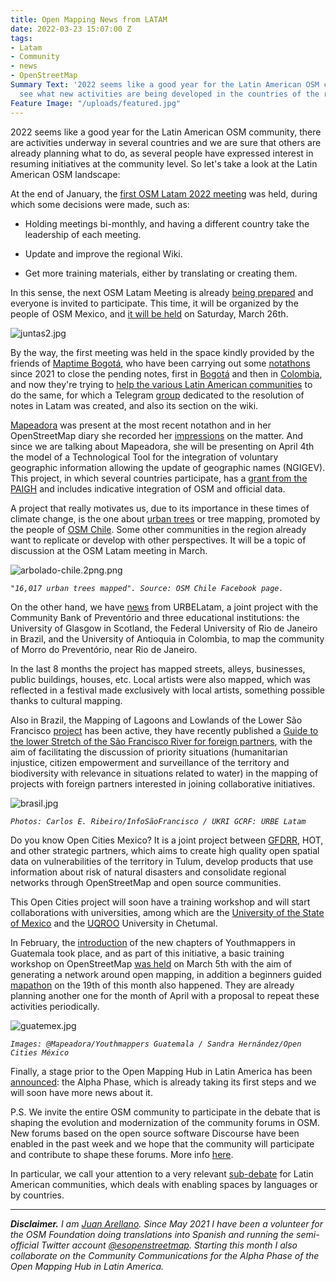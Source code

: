 ```yaml
---
title: Open Mapping News from LATAM
date: 2022-03-23 15:07:00 Z
tags:
- Latam
- Community
- news
- OpenStreetMap
Summary Text: '2022 seems like a good year for the Latin American OSM community, let''s
  see what new activities are being developed in the countries of the region. '
Feature Image: "/uploads/featured.jpg"
---
```


2022 seems like a good year for the Latin American OSM community, there are activities underway in several countries and we are sure that others are already planning what to do, as several people have expressed interest in resuming initiatives at the community level. So let's take a look at the Latin American OSM landscape:

At the end of January, the [first OSM Latam 2022 meeting](https://wiki.openstreetmap.org/wiki/LatAm/20220129_Reuni%C3%B3n_virtual) was held, during which some decisions were made, such as: 

* Holding meetings bi-monthly, and having a different country take the leadership of each meeting. 

* Update and improve the regional Wiki. 

* Get more training materials, either by translating or creating them.

In this sense, the next OSM Latam Meeting is already [being prepared](https://wiki.openstreetmap.org/wiki/ES:LatAm/20220326_Reuni%C3%B3n_virtual#Agenda_colaborativa) and everyone is invited to participate. This time, it will be organized by the people of OSM Mexico, and [it will be held](https://twitter.com/esopenstreetmap/status/1505183560113741824) on Saturday, March 26th.

![juntas2.jpg](/uploads/juntas2.jpg)

By the way, the first meeting was held in the space kindly provided by the friends of [Maptime Bogotá](http://maptime.io/bogota/), who have been carrying out some [notathons](https://wiki.openstreetmap.org/wiki/ES:Colombia/Proyecto-Resoluci%C3%B3n_de_notas) since 2021 to close the pending notes, first in [Bogotá](https://twitter.com/MaptimeBogota/status/1386045463854559241) and then in [Colombia](https://twitter.com/MaptimeBogota/status/1427081396653281283), and now they're trying to [help the various Latin American communities](https://www.meetup.com/maptime-bogota-colombia-osm/events/lbqjssydcdbjc/) to do the same, for which a Telegram [group](https://t.me/osm_notes_latam) dedicated to the resolution of notes in Latam was created, and also its section on the wiki.

[Mapeadora](https://www.openstreetmap.org/user/mapeadora/) was present at the most recent notathon and in her OpenStreetMap diary she recorded her [impressions](https://www.openstreetmap.org/user/mapeadora/diary/398721) on the matter. And since we are talking about Mapeadora, she will be presenting on April 4th the model of a Technological Tool for the integration of voluntary geographic information allowing the update of geographic names (NGIGEV). This project, in which several countries participate, has a [grant from the PAIGH](https://comisiones.ipgh.org/GEOGRAFIA/pat-geografia-2022.html) and includes indicative integration of OSM and official data.

A project that really motivates us, due to its importance in these times of climate change, is the one about [urban trees](https://elpensador.io/arbolado-urbano-y-datos-abiertos-para-la-gestion-municipal/) or tree mapping, promoted by the people of [OSM Chile](https://twitter.com/pauldassoria/status/1264976461594836993?s=20&t=r4Tj59XEvl7C59ZnU589TQ). Some other communities in the region already want to replicate or develop with other perspectives. It will be a topic of discussion at the OSM Latam meeting in March.

![arbolado-chile.2png.png](/uploads/arbolado-chile.2png.png)

*`"16,017 urban trees mapped". Source: OSM Chile Facebook page.`*

On the other hand, we have [news](https://www.hotosm.org/updates/mapping-the-care-of-people-with-urbelatam/) from URBELatam, a joint project with the Community Bank of Preventório and three educational institutions: the University of Glasgow in Scotland, the Federal University of Rio de Janeiro in Brazil, and the University of Antioquia in Colombia, to map the community of Morro do Preventório, near Rio de Janeiro.

In the last 8 months the project has mapped streets, alleys, businesses, public buildings, houses, etc. Local artists were also mapped, which was reflected in a festival made exclusively with local artists, something possible thanks to cultural mapping.

Also in Brazil, the Mapping of Lagoons and Lowlands of the Lower São Francisco [project](https://infosaofrancisco.canoadetolda.org.br/noticias/mapeamento/mapsaofrancisco-inicia-mapeamento-de-lagoas-e-varzeas-no-baixo-sao-francisco/) has been active, they have recently published a [Guide to the lower Stretch of the São Francisco River for foreign partners](https://infosaofrancisco.canoadetolda.org.br/noticias/mapeamento/um-pequeno-guia-do-baixo-sao-francisco-para-parceiros-estrangeiros/), with the aim of facilitating the discussion of priority situations (humanitarian injustice, citizen empowerment and surveillance of the territory and biodiversity with relevance in situations related to water) in the mapping of projects with foreign partners interested in joining collaborative initiatives.

![brasil.jpg](/uploads/brasil.jpg)

*`Photos: Carlos E. Ribeiro/InfoSãoFrancisco / UKRI GCRF: URBE Latam`*

Do you know Open Cities Mexico? It is a joint project between [GFDRR](https://www.gfdrr.org/), HOT, and other strategic partners, which aims to create high quality open spatial data on vulnerabilities of the territory in Tulum, develop products that use information about risk of natural disasters and consolidate regional networks through OpenStreetMap and open source communities.

This Open Cities project will soon have a training workshop and will start collaborations with universities, among which are the [University of the State of Mexico](http://facgeografia.uaemex.mx/) and the [UQROO](https://www.uqroo.mx/) University in Chetumal.

In February, the [introduction](https://www.eventbrite.com/e/conociendo-youthmappers-guatemala-tickets-264579112247) of the new chapters of Youthmappers in Guatemala took place, and as part of this initiative, a basic training workshop on OpenStreetMap [was held](https://twitter.com/mapeadora/status/1498487882947960834) on March 5th with the aim of generating a network around open mapping, in addition a beginners guided [mapathon](https://twitter.com/mapeadora/status/1503575001013932034) on the 19th of this month also happened. They are already planning another one for the month of April with a proposal to repeat these activities periodically.

![guatemex.jpg](/uploads/guatemex.jpg)

*`Images: @Mapeadora/Youthmappers Guatemala / Sandra Hernández/Open Cities México`*

Finally, a stage prior to the Open Mapping Hub in Latin America has been [announced](https://www.hotosm.org/updates/open-mapping-hub-in-latam-december-2021-update/): the Alpha Phase, which is already taking its first steps and we will soon have more news about it.

P.S. We invite the entire OSM community to participate in the debate that is shaping the evolution and modernization of the community forums in OSM. New forums based on the open source software Discourse have been enabled in the past week and we hope that the community will participate and contribute to shape these forums. More info [here](https://community.openstreetmap.org/t/welcome-to-the-forum-get-involved-in-the-next-steps-here/219).

In particular, we call your attention to a very relevant [sub-debate](https://community.openstreetmap.org/t/proposal-language-and-location-based-content-and-categories/310) for Latin American communities, which deals with enabling spaces by languages or by countries.

---

***Disclaimer.** I am [Juan Arellano](http://arellanojuan.com/). Since May 2021 I have been a volunteer for the OSM Foundation doing translations into Spanish and running the semi-official Twitter account [@esopenstreetmap](https://twitter.com/esopenstreetmap). Starting this month I also collaborate on the Community Communications for the Alpha Phase of the Open Mapping Hub in Latin America.*